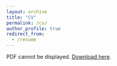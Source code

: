 ```yaml
---
layout: archive
title: "CV"
permalink: /cv/
author_profile: true
redirect_from:
  - /resume
---
```


<object data="CV.pdf" type="application/pdf" width="100%" height="600px">
    <p>PDF cannot be displayed. <a href="https://github.com/pratyushpotu/pratyushpotu.github.io/blob/master/_pages/CV.pdf">Download here</a>.</p>
</object>
